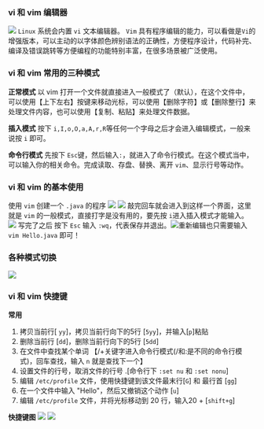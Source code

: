 ### vi 和 vim 编辑器
![](https://markdown-ft.oss-cn-shenzhen.aliyuncs.com/image-for-typora/20221107124123.png)
`Linux` 系统会内置 `vi` 文本编辑器。
`Vim` 具有程序编辑的能力，可以看做是`Vi`的增强版本，可以主动的以字体颜色辨别语法的正确性，方便程序设计，代码补完、编译及错误跳转等方便编程的功能特别丰富，在很多场景被广泛使用。

### vi 和 vim 常用的三种模式

**正常模式**
以 vim 打开一个文件就直接进入一般模式了（默认），在这个文件中，可以使用【上下左右】按键来移动光标，可以使用【删除字符】或【删除整行】来处理文件内容，也可以使用【复制、粘贴】来处理文件数据。

**插入模式**
按下 `i,I,o,O,a,A,r,R`等任何一个字母之后才会进入编辑模式，一般来说按 `i` 即可。

**命令行模式**
先按下 `Esc`键，然后输入`:`，就进入了命令行模式。在这个模式当中，可以输入你的相关命令。完成读取、存盘、替换、离开 `vim`、显示行号等动作。

### vi 和 vim 的基本使用
使用 `vim` 创建一个 `.java` 的程序
![](https://markdown-ft.oss-cn-shenzhen.aliyuncs.com/image-for-typora/20221107133317.png)
![](https://markdown-ft.oss-cn-shenzhen.aliyuncs.com/image-for-typora/20221107133329.png)
敲完回车就会进入到这样一个界面，这里就是 `vim` 的一般模式，直接打字是没有用的，要先按 `i`进入插入模式才能输入。
![](https://markdown-ft.oss-cn-shenzhen.aliyuncs.com/image-for-typora/20221107133756.png)
写完了之后 按下 `Esc` 输入 `:wq`，代表保存并退出。![](https://markdown-ft.oss-cn-shenzhen.aliyuncs.com/image-for-typora/20221107133853.png)重新编辑也只需要输入 `vim Hello.java` 即可！

### 各种模式切换
![](https://markdown-ft.oss-cn-shenzhen.aliyuncs.com/image-for-typora/20221107134103.png)

### vi 和 vim 快捷键
**常用**
1. 拷贝当前行[ `yy`]，拷贝当前行向下的5行 [`5yy`]，并输入[`p`]粘贴
2. 删除当前行 [`dd`]，删除当前行向下的5行 [`5dd`]
3. 在文件中查找某个单词 【/+关键字进入命令行模式(/和:是不同的命令行模式)，回车查找，输入 `n` 就是查找下一个】
4. 设置文件的行号，取消文件的行号 .[命令行下 `:set nu` 和 `:set nonu`]
5. 编辑 `/etc/profile` 文件，使用快捷键到该文件最末行[`G`] 和 最行首 [`gg`]
6. 在一个文件中输入 "Hello"，然后又撤销这个动作 [`u`]
7. 编辑 `/etc/profile` 文件，并将光标移动到 20 行，输入20 +  [`shift+g`]

**快捷键图**
![](https://markdown-ft.oss-cn-shenzhen.aliyuncs.com/image-for-typora/U3LMG%G4N9T4Y622ATG9TQW.png)
![](https://markdown-ft.oss-cn-shenzhen.aliyuncs.com/image-for-typora/vi-vim-cheat-sheet-sch1.gif)
